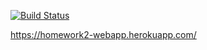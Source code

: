 [![Build Status](https://travis-ci.org/daniil-jd/HomeWorkItPark2.svg?branch=master)](https://travis-ci.org/daniil-jd/HomeWorkItPark2)

https://homework2-webapp.herokuapp.com/
